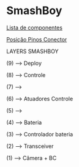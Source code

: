 # SmashBoy

[Lista de componentes](https://docs.google.com/spreadsheets/d/1D1GIcy4P2cfkP9AKwlNsk9UkS25Sl03CtQvyfefxdTE/edit#gid=0)

[Posição Pinos Conector](https://docs.google.com/spreadsheets/d/1PznWzXu9q9Dlj_FaWwlBaMU61vmlcZUDXJRLBAa3UJ4/edit#gid=0)

 
LAYERS SMASHBOY

(9) --> Deploy

(8) --> Controle

(7) --> 

(6) --> Atuadores Controle

(5) -->

(4) --> Bateria

(3) --> Controlador bateria

(2) --> Transceiver

(1) --> Câmera + BC
